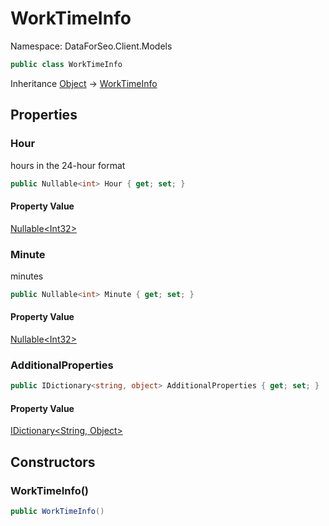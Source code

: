 # WorkTimeInfo

Namespace: DataForSeo.Client.Models

```csharp
public class WorkTimeInfo
```

Inheritance [Object](https://docs.microsoft.com/en-us/dotnet/api/system.object) → [WorkTimeInfo](./dataforseo.client.models.worktimeinfo.md)

## Properties

### **Hour**

hours in the 24-hour format

```csharp
public Nullable<int> Hour { get; set; }
```

#### Property Value

[Nullable&lt;Int32&gt;](https://docs.microsoft.com/en-us/dotnet/api/system.nullable-1)<br>

### **Minute**

minutes

```csharp
public Nullable<int> Minute { get; set; }
```

#### Property Value

[Nullable&lt;Int32&gt;](https://docs.microsoft.com/en-us/dotnet/api/system.nullable-1)<br>

### **AdditionalProperties**

```csharp
public IDictionary<string, object> AdditionalProperties { get; set; }
```

#### Property Value

[IDictionary&lt;String, Object&gt;](https://docs.microsoft.com/en-us/dotnet/api/system.collections.generic.idictionary-2)<br>

## Constructors

### **WorkTimeInfo()**

```csharp
public WorkTimeInfo()
```
